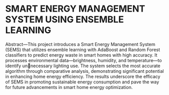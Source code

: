 # SMART ENERGY MANAGEMENT SYSTEM USING ENSEMBLE LEARNING

Abstract—This project introduces a Smart Energy Management System (SEMS) that utilizes ensemble learning with AdaBoost and Random Forest classifiers to predict energy waste
in smart homes with high accuracy. It processes environmental data—brightness, humidity, and temperature—to identify un￾necessary lighting use. The system selects the most accurate
algorithm through comparative analysis, demonstrating significant potential in enhancing home energy efficiency. The results underscore the efficacy of SEMS in promoting sustainable energy
consumption and pave the way for future advancements in smart home energy optimization.





